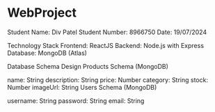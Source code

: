 # WebProject

Student Name: Div Patel
Student Number: 8966750
Date: 19/07/2024

Technology Stack
Frontend: ReactJS
Backend: Node.js with Express
Database: MongoDB (Atlas)

Database Schema Design
Products Schema (MongoDB)

name: String
description: String
price: Number
category: String
stock: Number
imageUrl: String
Users Schema (MongoDB)

username: String
password: String
email: String
